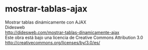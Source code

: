 # mostrar-tablas-ajax
Mostrar tablas dinámicamente con AJAX
<br>
Didesweb
<br>
http://didesweb.com/mostrar-tablas-dinamicamente-ajax
<br>
Este obra está bajo una licencia de Creative Commons Attribution 3.0
<br>
http://creativecommons.org/licenses/by/3.0/es/<br>



